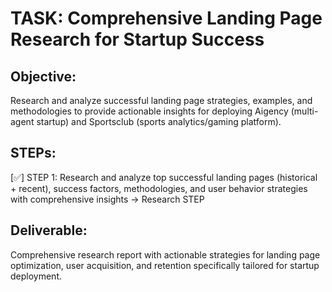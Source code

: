 # TASK: Comprehensive Landing Page Research for Startup Success

## Objective: 
Research and analyze successful landing page strategies, examples, and methodologies to provide actionable insights for deploying Aigency (multi-agent startup) and Sportsclub (sports analytics/gaming platform).

## STEPs:
[✅] STEP 1: Research and analyze top successful landing pages (historical + recent), success factors, methodologies, and user behavior strategies with comprehensive insights → Research STEP

## Deliverable: 
Comprehensive research report with actionable strategies for landing page optimization, user acquisition, and retention specifically tailored for startup deployment.